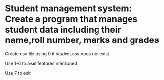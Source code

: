 # Student management system: Create a program that manages student data including their name,roll number, marks and grades 
Create csv file using 0 if student.csv does not exist

Use 1-6 to avail features mentioned

Use 7 to exit

